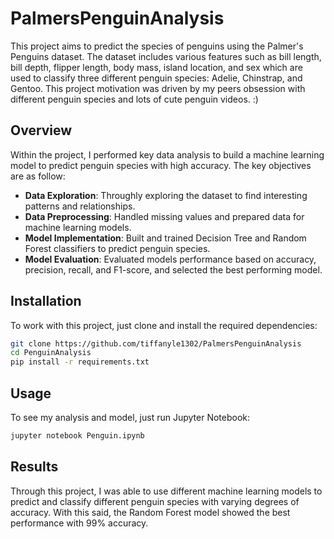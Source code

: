 # PalmersPenguinAnalysis
This project aims to predict the species of penguins using the Palmer's Penguins dataset. The dataset includes various features such as bill length, bill depth, flipper length, body mass, island location, and sex which are used to classify three different penguin species: Adelie, Chinstrap, and Gentoo. This project motivation was driven by my peers obsession with different penguin species and lots of cute penguin videos. :)

## Overview
Within the project, I performed key data analysis to build a machine learning model to predict penguin species with high accuracy. The key objectives are as follow:

* **Data Exploration**: Throughly exploring the dataset to find interesting patterns and relationships.
* **Data Preprocessing**: Handled missing values and prepared data for machine learning models.
* **Model Implementation**: Built and trained Decision Tree and Random Forest classifiers to predict penguin species.
* **Model Evaluation**: Evaluated models performance based on accuracy, precision, recall, and F1-score, and selected the best performing model.

## Installation
To work with this project, just clone and install the required dependencies:
``` bash
git clone https://github.com/tiffanyle1302/PalmersPenguinAnalysis
cd PenguinAnalysis
pip install -r requirements.txt
```

## Usage
To see my analysis and model, just run Jupyter Notebook:
``` bash
jupyter notebook Penguin.ipynb
```

## Results
Through this project, I was able to use different machine learning models to predict and classify different penguin species with varying degrees of accuracy. With this said, the Random Forest model showed the best performance with 99% accuracy. 
